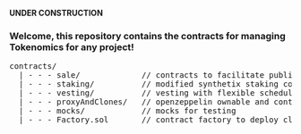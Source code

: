 **UNDER CONSTRUCTION**

### Welcome, this repository contains the contracts for managing Tokenomics for any project!
<pre>
contracts/
  | - - - sale/             // contracts to facilitate public and whitelist based sales 
  | - - - staking/          // modified synthetix staking contract and a locked staking contract 
  | - - - vesting/          // vesting with flexible schedules
  | - - - proxyAndClones/   // openzeppelin ownable and context reworked for clones
  | - - - mocks/            // mocks for testing
  | - - - Factory.sol       // contract factory to deploy clones of vesting and sale contract
</pre>